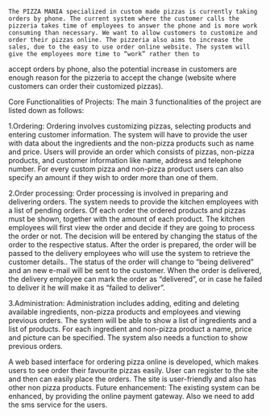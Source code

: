 
	The PIZZA MANIA specialized in custom made pizzas is currently taking orders by phone. The current system where the customer calls the pizzeria takes time of employees to answer the phone and is more work consuming than necessary. We want to allow customers to customize and order their pizzas online. The pizzeria also aims to increase the sales, due to the easy to use order online website. The system will give the employees more time to “work” rather then to
accept orders by phone, also the potential increase in customers are enough reason for the pizzeria to accept the change (website where customers can order their customized pizzas).

Core Functionalities of Projects:
The main 3 functionalities of the project are listed down as follows:

1.Ordering:
Ordering involves customizing pizzas, selecting products and entering customer information. The system will have to provide the user with data about the ingredients and the non-pizza products such as name and price. Users will provide an order which consists of pizzas, non-pizza products, and customer information like name, address and telephone number. For every custom pizza and non-pizza product users can also specify an amount if they wish to order more than one of them.

2.Order processing:
Order processing is involved in preparing and delivering orders. The system needs to provide the kitchen employees with a list of pending orders. Of each order the ordered products and pizzas must be shown, together with the amount of each product. The kitchen employees will first view the order and decide if they are going to process the order or not. The decision will be entered by changing the status of the order to the respective status. After the order is prepared, the order will be passed to the delivery employees who will use the system to retrieve the customer details.. The status of the order will change to
“being delivered” and an new e-mail will be sent to the customer. When the order is delivered, the delivery employee can mark the order as “delivered”, or in case he failed to deliver it he will make it as “failed to deliver”.

3.Administration:
Administration includes adding, editing and deleting available ingredients, non-pizza products and employees and viewing previous orders. The system will be able to show a list of ingredients and a list of products. For each ingredient and non-pizza product a name, price and picture can be specified. The system also needs a function to show previous orders.

A web based interface for ordering pizza online is developed, which makes users to see order their favourite pizzas easily. User can register to the site and then can easily place the orders. The site is user-friendly and also has other non pizza products.
Future enhancement:
The existing system can be enhanced, by providing the online payment gateway. Also we need to add the sms service for the users.


